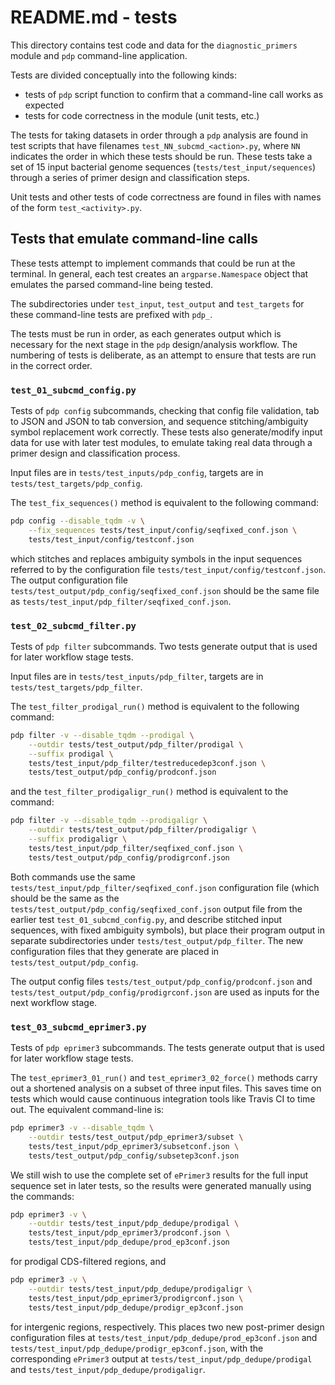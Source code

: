 # README.md - tests

This directory contains test code and data for the `diagnostic_primers` module and `pdp` command-line application.

Tests are divided conceptually into the following kinds:

- tests of `pdp` script function to confirm that a command-line call works as expected
- tests for code correctness in the module (unit tests, etc.)

The tests for taking datasets in order through a `pdp` analysis are found in test scripts that have filenames `test_NN_subcmd_<action>.py`, where `NN` indicates the order in which these tests should be run. These tests take a set of 15 input bacterial genome sequences (`tests/test_input/sequences`) through a series of primer design and classification steps.

Unit tests and other tests of code correctness are found in files with names of the form `test_<activity>.py`.

## Tests that emulate command-line calls

These tests attempt to implement commands that could be run at the terminal. In general, each test creates an `argparse.Namespace` object that emulates the parsed command-line being tested.

The subdirectories under `test_input`, `test_output` and `test_targets` for these command-line tests are prefixed with `pdp_`.

The tests must be run in order, as each generates output which is necessary for the next stage in the `pdp` design/analysis workflow. The numbering of tests is deliberate, as an attempt to ensure that tests are run in the correct order.

### `test_01_subcmd_config.py`

Tests of `pdp config` subcommands, checking that config file validation, tab to JSON and JSON to tab conversion, and sequence stitching/ambiguity symbol replacement work correctly. These tests also generate/modify input data for use with later test modules, to emulate taking real data through a primer design and classification process.

Input files are in `tests/test_inputs/pdp_config`, targets are in `tests/test_targets/pdp_config`.

The `test_fix_sequences()` method is equivalent to the following command:

```bash
pdp config --disable_tqdm -v \
    --fix_sequences tests/test_input/config/seqfixed_conf.json \
    tests/test_input/config/testconf.json
```

which stitches and replaces ambiguity symbols in the input sequences referred to by the configuration file `tests/test_input/config/testconf.json`. The output configuration file `tests/test_output/pdp_config/seqfixed_conf.json` should be the same file as `tests/test_input/pdp_filter/seqfixed_conf.json`.

### `test_02_subcmd_filter.py`

Tests of `pdp filter` subcommands. Two tests generate output that is used for later workflow stage tests.

Input files are in `tests/test_inputs/pdp_filter`, targets are in `tests/test_targets/pdp_filter`.

The `test_filter_prodigal_run()` method is equivalent to the following command:

```bash
pdp filter -v --disable_tqdm --prodigal \
    --outdir tests/test_output/pdp_filter/prodigal \
    --suffix prodigal \
    tests/test_input/pdp_filter/testreducedep3conf.json \
    tests/test_output/pdp_config/prodconf.json
```

and the `test_filter_prodigaligr_run()` method is equivalent to the command:

```bash
pdp filter -v --disable_tqdm --prodigaligr \
    --outdir tests/test_output/pdp_filter/prodigaligr \
    --suffix prodigaligr \
    tests/test_input/pdp_filter/seqfixed_conf.json \
    tests/test_output/pdp_config/prodigrconf.json
```

Both commands use the same `tests/test_input/pdp_filter/seqfixed_conf.json` configuration file (which should be the same as the `tests/test_output/pdp_config/seqfixed_conf.json` output file from the earlier test `test_01_subcmd_config.py`, and describe stitched input sequences, with fixed ambiguity symbols), but place their program output in separate subdirectories under `tests/test_output/pdp_filter`. The new configuration files that they generate are placed in `tests/test_output/pdp_config`.

The output config files `tests/test_output/pdp_config/prodconf.json` and `tests/test_output/pdp_config/prodigrconf.json` are used as inputs for the next workflow stage.

### `test_03_subcmd_eprimer3.py`

Tests of `pdp eprimer3` subcommands. The tests generate output that is used for later workflow stage tests.

The `test_eprimer3_01_run()` and `test_eprimer3_02_force()` methods carry out a shortened analysis on a subset of three input files. This saves time on tests which would cause continuous integration tools like Travis CI to time out. The equivalent command-line is:

```bash
pdp eprimer3 -v --disable_tqdm \
    --outdir tests/test_output/pdp_eprimer3/subset \
    tests/test_input/pdp_eprimer3/subsetconf.json \
    tests/test_output/pdp_config/subsetep3conf.json
```

We still wish to use the complete set of `ePrimer3` results for the full input sequence set in later tests, so the results were generated manually using the commands:

```bash
pdp eprimer3 -v \
    --outdir tests/test_input/pdp_dedupe/prodigal \
    tests/test_input/pdp_eprimer3/prodconf.json \
    tests/test_input/pdp_dedupe/prod_ep3conf.json
```

for prodigal CDS-filtered regions, and

```bash
pdp eprimer3 -v \
    --outdir tests/test_input/pdp_dedupe/prodigaligr \
    tests/test_input/pdp_eprimer3/prodigrconf.json \
    tests/test_input/pdp_dedupe/prodigr_ep3conf.json
```

for intergenic regions, respectively. This places two new post-primer design configuration files at `tests/test_input/pdp_dedupe/prod_ep3conf.json` and `tests/test_input/pdp_dedupe/prodigr_ep3conf.json`, with the corresponding `ePrimer3` output at `tests/test_input/pdp_dedupe/prodigal` and `tests/test_input/pdp_dedupe/prodigaligr`.